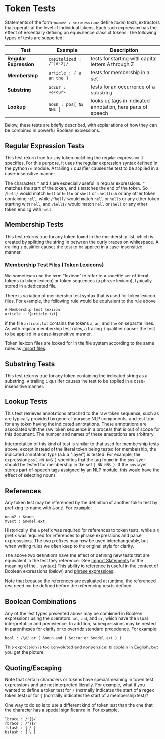 # Token Tests

Statements of the form `<name> : <expression>` define *token tests*,
extractors that operate at the level of individual tokens.  Each such
expression has the effect of essentially defining an equivalence class
of tokens.  The following types of tests are supported:

|Test|Example|Description|
|----|-------|-----------|
|**Regular Expression**|`capitalized : /^[A-Z]/`|tests for starting with capital letters A through Z|
|**Membership**|`article : { a an the }`|tests for membership in a set|
|**Substring**|`occur : <occur>`|tests for an occurrence of a substring|
|**Lookup**|`noun : pos[ NN NNS ]`|looks up tags in indicated annotation, here parts of speech|

<!-- ```
# A regular expression test
capitalized : /^[A-Z]/
```
```
# Membership test
article : { a an the }
```
```
# Substring test
occur : <occur>
```
```
# Lookup test
noun : pos[ NN NNS ]
``` -->

<!-- We briefly describe each of these tests in turn and explain how they -->
<!-- can be combined in powerful Boolean expressions. --> 
Below, these tests are briefly described, with explanations 
of how they can be combined in powerful Boolean expressions.

## Regular Expression Tests

This test return true for any token matching the regular expression it
specifies.  For this purpose, it uses the regular expression syntax
defined in the python `re` module.  A trailing `i` qualifier causes
the test to be applied in a case-insensitive manner.

The characters `^` and `$` are especially useful in regular expressions. 
`^` matches the start of the token, and `$` matches the end of the token. 
So `/hell/` would match `hell` or `hello` or `shell` or `shellfish` or any other token containing `hell`, 
while `/^hell/` would match `hell` or `hello` or any other token starting with `hell`,
and `/hell$/` would match `hell` or `shell` or any other token ending with `hell`.

## Membership Tests

This test returns true for any token found in the membership list,
which is created by splitting the string in between the curly braces
on whitespace.  A trailing `i` qualifier causes the test to be applied
in a case-insensitive manner.

### Membership Test Files (Token Lexicons)

We sometimes use the term "lexicon" to refer to a specific set of literal 
tokens (a token lexicon) or token sequences (a phrase lexicon), typically 
stored in a dedicated file. 

There is variation of membership test syntax that is used for token lexicon 
files. For example, the following rule would be equivalent to the rule above 

```
# Membership test lexicon
article : f{article.txt}
```

if the file `article.txt` contains the tokens `a`, `an`, and `the` 
on separate lines. As with regular membership test rules, a trailing 
`i` qualifier causes the test to be applied in a case-insensitive manner.

Token lexicon files are looked for in the file system according to 
the same rules as [import files](VRImports.md).

## Substring Tests

This test returns true for any token containing the indicated string
as a substring.  A trailing `i` qualifer causes the test to be applied
in a case-insensitive manner.

## Lookup Tests

This test retrieves annotations attached to the raw token sequence,
such as are typically provided by general-purpose NLP components, and
test true for any token having the indicated annotations.  These
annotations are associated with the raw token sequence in a process
that is out of scope for this document.  The number and names of these
annotations are arbitrary.

Interpretation of this kind of test is similar to that used for
membership tests above, except instead of the literal token being
tested for membership, the indicated annotation type (a.k.a "layer") 
is tested. 
For example, the expression `pos[ NN NNS ]` specifies that the tag found
in the `pos` layer should be tested for membership in the set `{ NN
NNS }`.  If the `pos` layer stores part-of-speech tags assigned by an 
NLP module, this would have the effect of selecting nouns.

## References

Any token test may be referenced by the definition of another token
test by prefixing its name with `&` or `@`.  For example:

```
noun2 : &noun
myext : &model.ext
```

Historically, the `&` prefix was required for references to token tests, 
while a `@` prefix was required for references to phrase expressions 
and parse expresssions. The two prefixes may now be used interchangeably, 
but when writing rules we often keep to the original style for clarity.

The above two definitions have the effect of defining new tests that
are equivalent to the test they reference. 
(See [Import Statements](./VRImports.md) for the meaning of the `.` syntax.) 
This ability to
reference is useful in the context of Boolean expressions (below) and 
[phrase expressions](./VRPhraseExpressions.md).

Note that because the
references are evaluated at runtime, the referenced test need not be
defined before the referencing test is defined. 

## Boolean Combinations

Any of the test types presented above may be combined in Boolean
expressions using the operators `not`, `and`, and `or`, which have the
usual interpretation and precedence.  In addition, subexpressions may
be nested in parentheses for clarity or to override standard
precedence.  For example:

```
bool : /\d/ or ( &noun and ( &occur or &model.ext ) )
```

This expression is too convoluted and nonsensical to explain in
English, but you get the picture.

## Quoting/Escaping

Note that certain characters or tokens have special meaning in token test expressions and are not interpreted literally. For example, what if you wanted to define a token test for `/` (normally indicates the start of a regex token test) or for `{` (normally indicates the start of a membership test)?

One way to do so is to use a different kind of token test than the one that the character has a special significance in. For example,

```
lbrace : /^{$/
rbrace : /^}$/
fslash : { / }
bslash : { \ }
```

